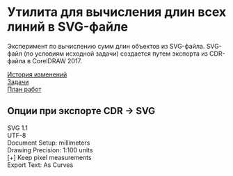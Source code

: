 Утилита для вычисления длин всех линий в SVG-файле
==================================================

Эксперимент по вычислению сумм длин объектов из SVG-файла.
SVG-файл (по условиям исходной задачи) создается путем экспорта из CDR-файла в CorelDRAW 2017.

[История изменений](HISTORY.md)  
[Задачи](TODO.md)  
[План работ](ROADMAP.md)  

Опции при экспорте CDR -> SVG
-----------------------------

SVG 1.1  
UTF-8  
Document Setup: millimeters  
Drawing Precision: 1:100 units  
[+] Keep pixel measurements  
Export Text: As Curves  